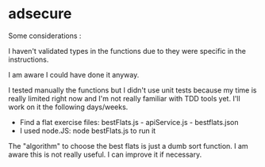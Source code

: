 # adsecure



Some considerations :



I haven't validated types in the functions due to they were specific in the instructions.

I am aware I could have done it anyway.

I tested manually the functions but I didn't use unit tests because my time is really limited right now and I'm not really familiar with TDD tools yet. I'll work on it the following days/weeks.

- Find a flat exercise files:
        bestFlats.js - apiService.js - bestflats.json
- I used node.JS:
           node bestFlats.js to run it 

The "algorithm" to choose the best flats is just a dumb sort function. I am aware this is not really useful. I can improve it if necessary.
